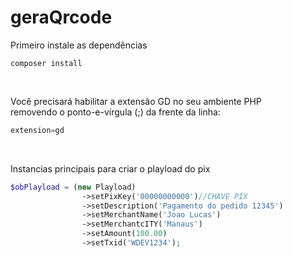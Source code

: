 # geraQrcode

Primeiro instale as dependências
```
composer install
```

<br>

Você precisará habilitar a extensão GD no seu ambiente PHP<br>
removendo o ponto-e-vírgula (;) da frente da linha:
```php
extension=gd
```

<br>

Instancias principais para criar o playload do pix
```php
$obPlayload = (new Playload)
                ->setPixKey('00000000000')//CHAVE PIX 
                ->setDescription('Pagamento do pedido 12345')
                ->setMerchantName('Joao Lucas')
                ->setMerchantcITY('Manaus')
                ->setAmount(100.00)
                ->setTxid('WDEV1234');
```
